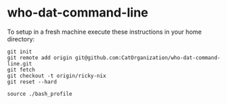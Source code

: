 # who-dat-command-line 
To setup in a fresh machine execute these instructions in your home directory:

    git init
    git remote add origin git@github.com:CatOrganization/who-dat-command-line.git
    git fetch
    git checkout -t origin/ricky-nix
    git reset --hard
    
    source ./bash_profile
